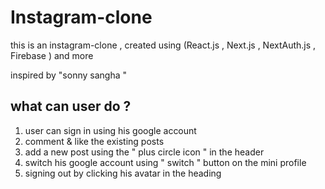 # Instagram-clone 
this is an instagram-clone , created using (React.js , Next.js , NextAuth.js , Firebase ) and more

inspired by "sonny sangha " 

## what can user do ?

1. user can sign in using his google account 
2. comment & like the existing posts
3. add a new post using the " plus circle icon " in the header 
4. switch his google account using " switch " button on the mini profile 
5. signing out by clicking his avatar in the heading 
